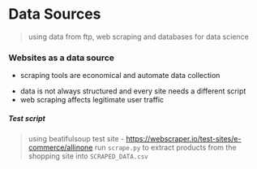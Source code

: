 # Data Sources
> using data from ftp, web scraping and databases for data science

### Websites as a data source
+ scraping tools are economical and automate data collection
- data is not always structured and every site needs a different script
- web scraping affects legitimate user traffic

##### Test script
> using beatifulsoup
> test site - https://webscraper.io/test-sites/e-commerce/allinone
run `scrape.py` to extract products from the shopping site into `SCRAPED_DATA.csv`

